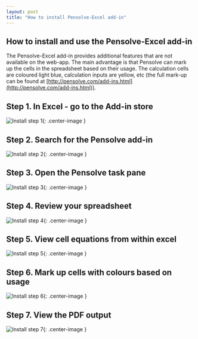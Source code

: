 ```yaml
---
layout: post
title: "How to install Pensolve-Excel add-in"
---
```


How to install and use the Pensolve-Excel add-in
-------------------------------------------------------------------

The Pensolve-Excel add-in provides additional features that are not available on the web-app.
The main advantage is that Pensolve can mark up the cells in the spreadsheet based on their usage.
The calculation cells are coloured light blue, calculation inputs are yellow, etc (the full mark-up can be found at [http://pensolve.com/add-ins.html](http://pensolve.com/add-ins.html)).

## Step 1. In Excel - go to the Add-in store

 ![Install step 1](http://pensolve.com/blog/public/install-excel-add-in/step-1.png){: .center-image }

## Step 2. Search for the Pensolve add-in

![Install step 2](http://pensolve.com/blog/public/install-excel-add-in/step-2.png){: .center-image }

## Step 3. Open the Pensolve task pane

![Install step 3](http://pensolve.com/blog/public/install-excel-add-in/step-3.png){: .center-image }

## Step 4. Review your spreadsheet

![Install step 4](http://pensolve.com/blog/public/install-excel-add-in/step-4.png){: .center-image }

## Step 5. View cell equations from within excel

![Install step 5](http://pensolve.com/blog/public/install-excel-add-in/step-5.png){: .center-image }

## Step 6. Mark up cells with colours based on usage

![Install step 6](http://pensolve.com/blog/public/install-excel-add-in/step-6.png){: .center-image }

## Step 7. View the PDF output

![Install step 7](http://pensolve.com/blog/public/install-excel-add-in/step-7.png){: .center-image }

